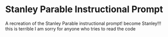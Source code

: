 # Stanley Parable Instructional Prompt
A recreation of the Stanley Parable instructional prompt!
become Stanley!!!
this is terrible I am sorry for anyone who tries to read the code